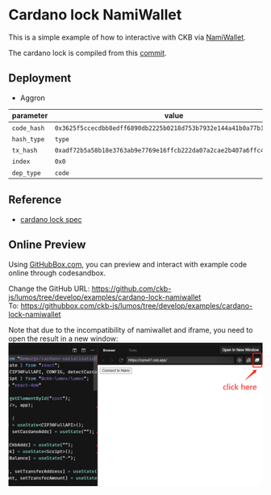 # Cardano lock NamiWallet

This is a simple example of how to interactive with CKB via [NamiWallet](https://github.com/Berry-Pool/nami-wallet).

The cardano lock is compiled from this [commit](https://github.com/nervosnetwork/ckb-production-scripts/tree/4b6f7ec2c3c29798ad56ed9ed513b9391ff7d60d).

## Deployment

- Aggron

| parameter   | value                                                                |
| ----------- | -------------------------------------------------------------------- |
| `code_hash` | `0x3625f5ccecdbb8edff6890db2225b0218d753b7932e144a41b0a77b1111c921b` |
| `hash_type` | `type`                                                               |
| `tx_hash`   | `0xadf72b5a58b18e3763ab9e7769e16ffcb222da07a2cae2b407a6ffc47a2d39ff` |
| `index`     | `0x0`                                                                |
| `dep_type`  | `code`                                                               |

## Reference

- [cardano lock spec](https://github.com/XuJiandong/docs-bank/blob/master/cardano_lock.md)

## Online Preview

Using [GitHubBox.com](https://codesandbox.io/docs/importing#using-githubboxcom), you can preview and interact with example code online through codesandbox.

Change the GitHub URL: https://github.com/ckb-js/lumos/tree/develop/examples/cardano-lock-namiwallet  
To: https://githubbox.com/ckb-js/lumos/tree/develop/examples/cardano-lock-namiwallet

Note that due to the incompatibility of namiwallet and iframe, you need to open the result in a new window:  
![codesandbox](./codesandbox.png)

